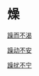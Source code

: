 # 燥[躁而不渴](https://www.gmzyjc.com/search/result?wd=躁而不渴)[躁动不安](https://www.gmzyjc.com/search/result?wd=躁动不安)[躁扰不宁](https://www.gmzyjc.com/search/result?wd=躁扰不宁)